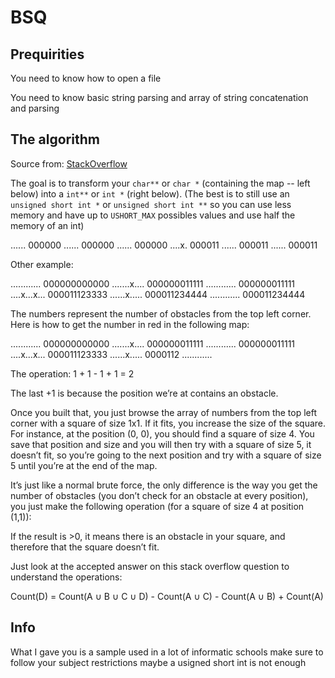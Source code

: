 # BSQ

## Prequirities

You need to know how to open a file

You need to know basic string parsing and array of string concatenation and parsing

## The algorithm

Source from: [StackOverflow](https://stackoverflow.com/questions/20335427/most-efficient-algorithm-to-find-the-biggest-square-in-a-two-dimension-map)

The goal is to transform your `char**` or `char *` (containing the map -- left below) into a `int**` or `int *` (right below).
(The best is to still use an `unsigned short int *` or `unsigned short int **` so you can use less memory and have up to `USHORT_MAX` possibles values and use half the memory of an int)

......  000000
......  000000
......  000000
....x.  000011
......  000011
......  000011

Other example:

............  000000000000
.......x....  000000011111
............  000000011111
....x...x...  000011123333
......x.....  000011234444
............  000011234444


The numbers represent the number of obstacles from the top left corner.
Here is how to get the number in red in the following map:

............  000000000000
.......x....  000000011111
............  000000011111
....x...x...  000011123333
......x.....  0000112
............

The operation: 1 + 1 - 1 + 1 = 2

The last +1 is because the position we’re at contains an obstacle.

Once you built that, you just browse the array of numbers from the top left corner with a square of size 1x1. If it fits, you increase the size of the square. For instance, at the position (0, 0), you should find a square of size 4. You save that position and size and you will then try with a square of size 5, it doesn’t fit, so you’re going to the next position and try with a square of size 5 until you’re at the end of the map.

It’s just like a normal brute force, the only difference is the way you get the number of obstacles (you don’t check for an obstacle at every position), you just make the following operation (for a square of size 4 at position (1,1)):

If the result is >0, it means there is an obstacle in your square, and therefore that the square doesn’t fit.

Just look at the accepted answer on this stack overflow question to understand the operations:

Count(D) = Count(A ∪ B ∪ C ∪ D) - Count(A ∪ C) - Count(A ∪ B) + Count(A)

## Info

What I gave you is a sample used in a lot of informatic schools make sure to follow your subject restrictions maybe a usigned short int is not enough
